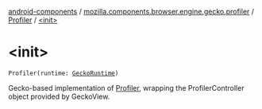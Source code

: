 [android-components](../../index.md) / [mozilla.components.browser.engine.gecko.profiler](../index.md) / [Profiler](index.md) / [&lt;init&gt;](./-init-.md)

# &lt;init&gt;

`Profiler(runtime: `[`GeckoRuntime`](https://mozilla.github.io/geckoview/javadoc/mozilla-central/org/mozilla/geckoview/GeckoRuntime.html)`)`

Gecko-based implementation of [Profiler](../../mozilla.components.concept.engine.profiler/-profiler/index.md), wrapping the
ProfilerController object provided by GeckoView.

